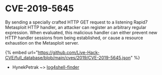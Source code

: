 # CVE-2019-5645

By sending a specially crafted HTTP GET request to a listening Rapid7 Metasploit HTTP handler, an attacker can register an arbitrary regular expression. When evaluated, this malicious handler can either prevent new HTTP handler sessions from being established, or cause a resource exhaustion on the Metasploit server.

{% embed url="https://github.com/Live-Hack-CVE/full_database/blob/main/cves/2019/CVE-2019-5645.json" %}


* HynekPetrak ~> [log4shell-finder](https://www.alice-snow.ru/2019/database/cve-2019-5645/log4shell-finder-hynekpetrak)